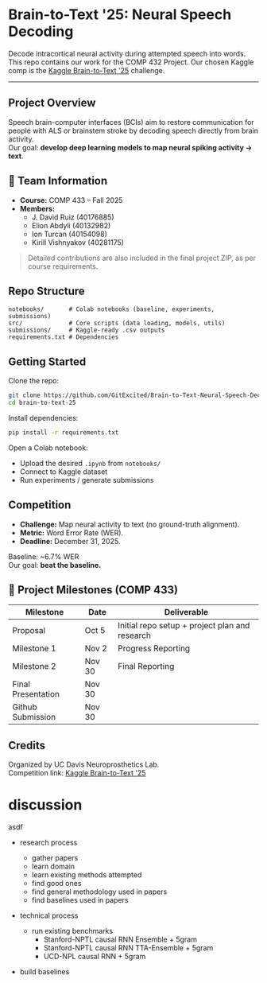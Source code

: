 #  Brain-to-Text '25: Neural Speech Decoding

Decode intracortical neural activity during attempted speech into words.  
This repo contains our work for the COMP 432 Project. Our chosen Kaggle comp is the [Kaggle Brain-to-Text '25](https://www.kaggle.com/competitions/brain-to-text-25) challenge.

---

## Project Overview
Speech brain-computer interfaces (BCIs) aim to restore communication for people with ALS or brainstem stroke by decoding speech directly from brain activity.  
Our goal: **develop deep learning models to map neural spiking activity → text**.

## 👥 Team Information
- **Course:** COMP 433 – Fall 2025  
- **Members:**
  - J. David Ruiz (40176885)
  - Elion Abdyli (40132982) 
  - Ion Turcan (40154098)
  - Kirill Vishnyakov (40281175)

> Detailed contributions are also included in the final project ZIP, as per course requirements.

##  Repo Structure
```
notebooks/       # Colab notebooks (baseline, experiments, submissions)
src/             # Core scripts (data loading, models, utils)
submissions/     # Kaggle-ready .csv outputs
requirements.txt # Dependencies
```


##  Getting Started
Clone the repo:
```bash
git clone https://github.com/GitExcited/Brain-to-Text-Neural-Speech-Decoding
cd brain-to-text-25
```

Install dependencies:
```bash
pip install -r requirements.txt
```

Open a Colab notebook:
- Upload the desired `.ipynb` from `notebooks/`
- Connect to Kaggle dataset
- Run experiments / generate submissions


##  Competition
- **Challenge:** Map neural activity to text (no ground-truth alignment).
- **Metric:** Word Error Rate (WER).
- **Deadline:** December 31, 2025.

Baseline: ~6.7% WER  
Our goal: **beat the baseline.**

## 📅 Project Milestones (COMP 433)
| Milestone | Date | Deliverable |
|-----------|------|-------------|
| Proposal  | Oct 5 | Initial repo setup + project plan and research |
| Milestone 1 | Nov 2 | Progress Reporting |
| Milestone 2 | Nov 30 | Final Reporting |
| Final Presentation | Nov 30 |
| Github Submission | Nov 30 | 




##  Credits
Organized by UC Davis Neuroprosthetics Lab.  
Competition link: [Kaggle Brain-to-Text '25](https://www.kaggle.com/competitions/brain-to-text-25)

# discussion
asdf
- research process
  - gather papers
  - learn domain
  - learn existing methods attempted
  - find good ones
  - find general methodology used in papers
  - find baselines used in papers

- technical process
  - run existing benchmarks
    - Stanford-NPTL causal RNN Ensemble + 5gram
    - Stanford-NPTL causal RNN TTA-Ensemble + 5gram
    - UCD-NPL causal RNN + 5gram
- build baselines
